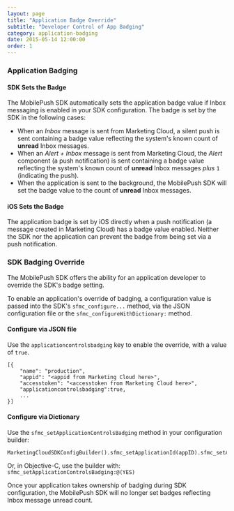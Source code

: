 ```yaml
---
layout: page
title: "Application Badge Override"
subtitle: "Developer Control of App Badging"
category: application-badging
date: 2015-05-14 12:00:00
order: 1
---
```

### Application Badging

#### SDK Sets the Badge
The MobilePush SDK automatically sets the application badge value if Inbox messaging is enabled in your SDK configuration. The badge is set by the SDK in the following cases:

- When an *Inbox* message is sent from Marketing Cloud, a silent push is sent containing a badge value reflecting the system's known count of **unread** Inbox messages.
- When an *Alert + Inbox* message is sent from Marketing Cloud, the *Alert* component (a push notification) is sent containing a badge value reflecting the system's known count of **unread** Inbox messages *plus* `1` (indicating the push).
- When the application is sent to the background, the MobilePush SDK will set the badge value to the count of **unread** Inbox messages.

#### iOS Sets the Badge

The application badge is set by iOS directly when a push notification (a message created in Marketing Cloud) has a badge value enabled. Neither the SDK nor the application can prevent the badge from being set via a push notification.

### SDK Badging Override

The MobilePush SDK offers the ability for an application developer to override the SDK's badge setting.

To enable an application's override of badging, a configuration value is passed into the SDK's `sfmc_configure...` method, via the JSON configuration file or the `sfmc_configureWithDictionary:` method. 



#### Configure via JSON file

Use the `applicationcontrolsbadging` key to enable the override, with a value of `true`.

    [{
	    "name": "production",
	    "appid": "<appid from Marketing Cloud here>",
	    "accesstoken": "<accesstoken from Marketing Cloud here>",
	    "applicationcontrolsbadging":true,
	    ...
    }]

#### Configure via Dictionary

Use the `sfmc_setApplicationControlsBadging` method in your configuration builder:

    MarketingCloudSDKConfigBuilder().sfmc_setApplicationId(appID).sfmc_setAccessToken(accessToken).sfmc_setApplicationControlsBadging(true).sfmc_build()!```

Or, in Objective-C, use the builder with: `sfmc_setApplicationControlsBadging:@(YES)`

Once your application takes ownership of badging during SDK configuration, the MobilePush SDK will no longer set badges reflecting Inbox message unread count.